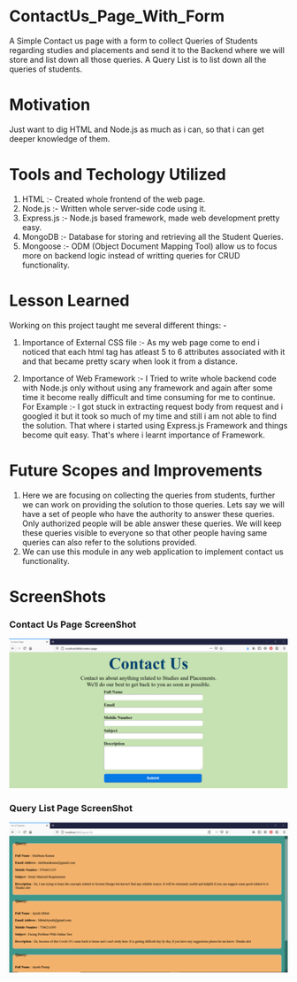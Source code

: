 # ContactUs_Page_With_Form
A Simple Contact us page with a form to collect Queries of Students regarding studies and placements and send it to the Backend where we will store and list down all those queries. A Query List is to list down all the queries of students.

# Motivation
Just want to dig HTML and Node.js as much as i can, so that i can get deeper knowledge of them.

# Tools and Techology Utilized
1. HTML :- Created whole frontend of the web page.
2. Node.js :- Written whole server-side code using it.
3. Express.js :- Node.js based framework, made web development pretty easy.
4. MongoDB :- Database for storing and retrieving all the Student Queries.
5. Mongoose :- ODM (Object Document Mapping Tool) allow us to focus more on backend logic instead of writting queries for CRUD functionality.

# Lesson Learned
Working on this project taught me several different things: -

1. Importance of External CSS file :- As my web page come to end i noticed that each html tag has atleast 5 to 6 attributes associated with it and that became pretty scary when look it from a distance.

2. Importance of Web Framework :- I Tried to write whole backend code with Node.js only without using any framework and again after some time it become really difficult and time consuming for me to continue. For Example :- I got stuck in extracting request body from request and i googled it but it took so much of my time and still i am not able to find the solution. That where i started using Express.js Framework and things become quit easy. That's where i learnt importance of Framework.

# Future Scopes and Improvements
1. Here we are focusing on collecting the queries from students, further we can work on providing the solution to those queries. Lets say we will have a set of people who have the authority to answer these queries. Only authorized people will be able answer these queries. We will keep these queries visible to everyone so that other people having same queries can also refer to the solutions provided.
2. We can use this module in any web application to implement contact us functionality.

# ScreenShots
### Contact Us Page ScreenShot
![Contact-Page ScreenShot](/images/ScreenShot1.png?raw=true "Optional Title")

### Query List Page ScreenShot
![Query List ScreenShot](/images/ScreenShot2.png?raw=true "Optional Title")


